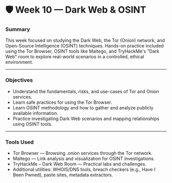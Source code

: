 # 🛡️ Week 10 — Dark Web & OSINT
### Summary
This week focused on studying the Dark Web, the Tor (Onion) network, and Open-Source Intelligence (OSINT) techniques. Hands-on practice included using the Tor Browser, OSINT tools like Maltego, and TryHackMe's "Dark Web" room to explore real-world scenarios in a controlled, ethical environment.

---

### Objectives
 - Understand the fundamentals, risks, and use-cases of Tor and Onion services.
 - Learn safe practices for using the Tor Browser.
 - Learn OSINT methodology and how to gather and analyze publicly available information.
 - Practice investigating Dark Web scenarios and mapping relationships using OSINT tools.

---

### Tools Used
 - Tor Browser — Browsing .onion services through the Tor network.
 - Maltego — Link analysis and visualization for OSINT investigations.
 - TryHackMe – Dark Web Room — Practical labs and challenges.
 - Additional utilities: WHOIS/DNS tools, breach checkers (e.g., Have I Been Pwned), paste sites, metadata extractors.
